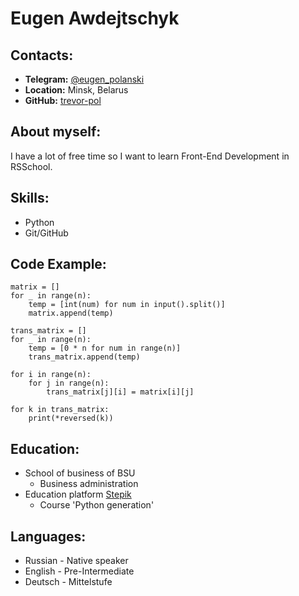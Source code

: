 # **Eugen Awdejtschyk**
## **Contacts:**
* **Telegram:** [@eugen_polanski](https://t.me/eugen_polanski)
* **Location:** Minsk, Belarus
* **GitHub:** [trevor-pol](https://github.com/trevor-pol)
## **About myself:**
I have a lot of free time so I want to learn Front-End Development in RSSchool.
## **Skills:**
* Python
* Git/GitHub
## **Code Example:**
```n = int(input())
matrix = []
for _ in range(n):
    temp = [int(num) for num in input().split()]
    matrix.append(temp)

trans_matrix = []
for _ in range(n):
    temp = [0 * n for num in range(n)]
    trans_matrix.append(temp)

for i in range(n):
    for j in range(n):
        trans_matrix[j][i] = matrix[i][j]

for k in trans_matrix:
    print(*reversed(k))
```
## **Education:**
* School of business of BSU
    * Business administration
* Education platform [Stepik](https://stepik.org/)
    * Course 'Python generation'
## **Languages:**
* Russian - Native speaker
* English - Pre-Intermediate
* Deutsch - Mittelstufe